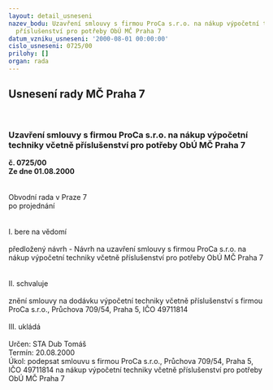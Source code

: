 ```yaml
---
layout: detail_usneseni
nazev_bodu: Uzavření smlouvy s firmou ProCa s.r.o. na nákup výpočetní techniky včetně
  příslušenství pro potřeby ObÚ MČ Praha 7
datum_vzniku_usneseni: '2000-08-01 00:00:00'
cislo_usneseni: 0725/00
prilohy: []
organ: rada
---
```

<div id="ucUsn_pList" class="usn">
	<span><h2>Usnesení rady MČ Praha 7 </h2>
<br></span><div class="standBody">
<span><h3>Uzavření smlouvy s firmou ProCa s.r.o. na nákup výpočetní techniky včetně příslušenství pro potřeby ObÚ MČ Praha 7</h3></span><div class="center">
		<strong>č. 0725/00</strong><br>
	</div>
<div class="center">
		<strong>Ze dne 01.08.2000</strong><br><br>
	</div>     <br>Obvodní rada v Praze 7<br>po projednání<br><br><br>I.	bere na vědomí<br><br> předložený návrh - Návrh na uzavření smlouvy s firmou ProCa s.r.o. na nákup výpočetní techniky včetně příslušenství pro potřeby ObÚ MČ Praha 7<br><br><br>II.	schvaluje <br><br>znění smlouvy na dodávku výpočetní techniky včetně příslušenství s firmou ProCa s.r.o., Průchova 709/54, Praha 5, IČO  49711814<br><br>III.	ukládá <br><br> Určen:	     	STA Dub Tomáš<br>Termín: 20.08.2000<br>Úkol:	podepsat smlouvu s firmou ProCa s.r.o., Průchova 709/54, Praha 5, IČO  49711814 na nákup výpočetní techniky včetně příslušenství pro potřeby ObÚ MČ Praha 7<br> <br> </div>
</div>